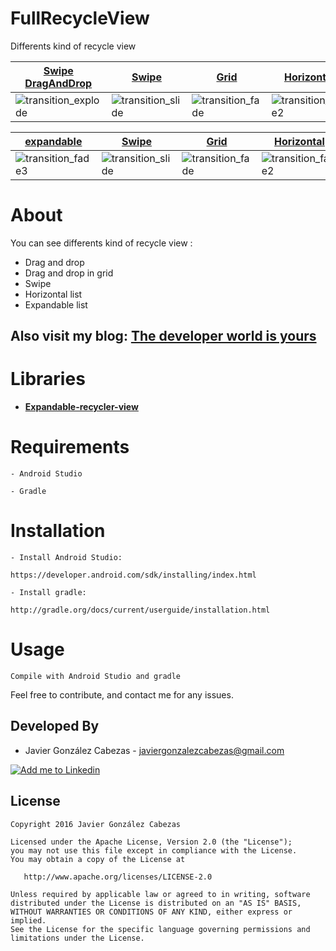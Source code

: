 # FullRecycleView
Differents kind of recycle view

[Swipe DragAndDrop][explode_link] | [Swipe][slide_link] | [Grid][fade_link] | [Horizontal][fade_link]
--- | --- | --- | ---
![transition_explode] | ![transition_slide] | ![transition_fade] | ![transition_fade2]

[expandable][explode_link] | [Swipe][slide_link] | [Grid][fade_link] | [Horizontal][fade_link]
--- | --- | --- | ---
![transition_fade3] | ![transition_slide] | ![transition_fade] | ![transition_fade2]

# About
  You can see differents kind of recycle view :
 + Drag and drop
 + Drag and drop in grid
 + Swipe 
 + Horizontal list
 + Expandable list
  
  Also visit my blog: **[The developer world is yours](http://thedeveloperworldisyours.com)**
---------
# Libraries

 * **[Expandable-recycler-view](https://github.com/thoughtbot/expandable-recycler-view)**
 
 

# Requirements

    - Android Studio

    - Gradle


# Installation

    - Install Android Studio:

    https://developer.android.com/sdk/installing/index.html

    - Install gradle:

    http://gradle.org/docs/current/userguide/installation.html

# Usage
    Compile with Android Studio and gradle


Feel free to contribute, and contact me for any issues.

Developed By
------------
* Javier González Cabezas - <javiergonzalezcabezas@gmail.com>

<a href="https://es.linkedin.com/in/javier-gonz%C3%A1lez-cabezas-8b4b2231">
  <img alt="Add me to Linkedin" src="https://github.com/JorgeCastilloPrz/EasyMVP/blob/master/art/linkedin.png" />
</a>

License
-------

    Copyright 2016 Javier González Cabezas

    Licensed under the Apache License, Version 2.0 (the "License");
    you may not use this file except in compliance with the License.
    You may obtain a copy of the License at

       http://www.apache.org/licenses/LICENSE-2.0

    Unless required by applicable law or agreed to in writing, software
    distributed under the License is distributed on an "AS IS" BASIS,
    WITHOUT WARRANTIES OR CONDITIONS OF ANY KIND, either express or implied.
    See the License for the specific language governing permissions and
    limitations under the License.

[explode_link]: http://thedeveloperworldisyours.com
[fade_link]: http://thedeveloperworldisyours.com
[slide_link]: http://thedeveloperworldisyours.com

[transition_explode]: https://github.com/CabezasGonzalezJavier/FullRecycleView/blob/master/DragAndDrop.gif
[transition_slide]: https://github.com/CabezasGonzalezJavier/FullRecycleView/blob/master/Swipe.gif
[transition_fade]: https://github.com/CabezasGonzalezJavier/FullRecycleView/blob/master/Grid.gif
[transition_fade2]: https://github.com/CabezasGonzalezJavier/FullRecycleView/blob/master/Horizontal.gif
[transition_fade3]: https://github.com/CabezasGonzalezJavier/FullRecycleView/blob/master/expandable.gif
